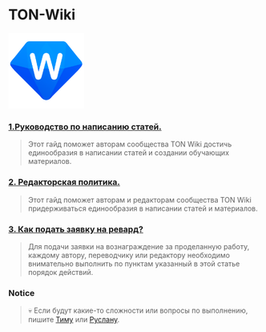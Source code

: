 # TON-Wiki

<a href="https://tonwiki.space/wiki/The_Open_Network">
	<p class="aligncenter">
	<img width="30%" src="ton-wiki/docs/assets/0.png" alt="TON Wiki" />
	</p>

### [1.Руководство по написанию статей.](https://aniramlove.github.io/TON-Wiki/ton-wiki/docs/1.Main_guide)
>
> Этот гайд поможет авторам сообщества TON Wiki достичь единообразия в написании статей и создании обучающих материалов.

### [2. Редакторская политика.](https://aniramlove.github.io/TON-Wiki/ton-wiki/docs/2.Creators_Politics/)
>
> Этот гайд поможет авторам и редакторам сообщества TON Wiki придерживаться единообразия в написании статей и материалов.

### [3. Как подать заявку на ревард?](https://aniramlove.github.io/TON-Wiki/ton-wiki/docs/3.Apply_for_reward/)
>
> Для подачи заявки на вознаграждение за проделанную работу, каждому автору, переводчику или редактору необходимо внимательно выполнить по пунктам указанный в этой статье порядок действий.


### Notice

>  :skull: Если будут какие-то сложности или вопросы по выполнению, пишите [Тиму](https://t.me/stop_think_ask) или [Руслану](https://t.me/ruusik).

